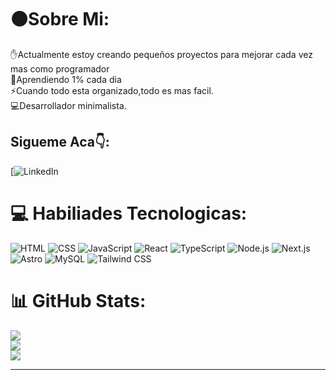 
# ⚫Sobre Mi:
✋Actualmente estoy creando pequeños proyectos para mejorar cada vez mas como programador<br>🌱Aprendiendo 1% cada dia<br>⚡Cuando todo esta organizado,todo es mas facil.<br>💻Desarrollador minimalista.

## Sigueme Aca👇:
[![LinkedIn](https://www.linkedin.com/in/nico-micuu-583700337/)

# 💻 Habiliades Tecnologicas:
![HTML](https://img.shields.io/badge/html5-%23E34F26.svg?style=for-the-badge&logo=html5&logoColor=white)  ![CSS](https://img.shields.io/badge/css3-%231572B6.svg?style=for-the-badge&logo=css3&logoColor=white) ![JavaScript](https://img.shields.io/badge/javascript-%23323330.svg?style=for-the-badge&logo=javascript&logoColor=white) ![React](https://img.shields.io/badge/react-%2361DAFB.svg?style=for-the-badge&logo=react&logoColor=white) ![TypeScript](https://img.shields.io/badge/typescript-%23007ACC.svg?style=for-the-badge&logo=typescript&logoColor=white) ![Node.js](https://img.shields.io/badge/node.js-%23339933.svg?style=for-the-badge&logo=node.js&logoColor=white) ![Next.js](https://img.shields.io/badge/next.js-%23000000.svg?style=for-the-badge&logo=next.js&logoColor=white) ![Astro](https://img.shields.io/badge/astro-%23FF5C00.svg?style=for-the-badge&logo=astro&logoColor=white) ![MySQL](https://img.shields.io/badge/mysql-%2300000F.svg?style=for-the-badge&logo=mysql&logoColor=white) ![Tailwind CSS](https://img.shields.io/badge/tailwindcss-%2383C7F4.svg?style=for-the-badge&logo=tailwind-css&logoColor=white)   

# 📊 GitHub Stats:
![](https://github-readme-stats.vercel.app/api?username=SushrutMishra&theme=vue-dark&hide_border=false&include_all_commits=false&count_private=false)<br/>
![](https://github-readme-streak-stats.herokuapp.com/?user=SushrutMishra&theme=vue-dark&hide_border=false)<br/>
![](https://github-readme-stats.vercel.app/api/top-langs/?username=SushrutMishra&theme=vue-dark&hide_border=false&include_all_commits=false&count_private=false&layout=compact)

---


